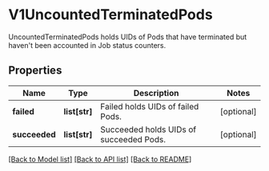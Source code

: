 # V1UncountedTerminatedPods

UncountedTerminatedPods holds UIDs of Pods that have terminated but haven't been accounted in Job status counters.
## Properties
Name | Type | Description | Notes
------------ | ------------- | ------------- | -------------
**failed** | **list[str]** | Failed holds UIDs of failed Pods. | [optional] 
**succeeded** | **list[str]** | Succeeded holds UIDs of succeeded Pods. | [optional] 

[[Back to Model list]](../README.md#documentation-for-models) [[Back to API list]](../README.md#documentation-for-api-endpoints) [[Back to README]](../README.md)


